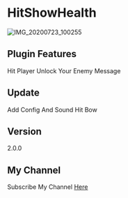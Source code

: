 # HitShowHealth

![IMG_20200723_100255](https://user-images.githubusercontent.com/68668776/88249244-12440b80-ccce-11ea-92a0-230ddbd6c232.jpg)

## Plugin Features

Hit Player Unlock Your Enemy Message

## Update

Add Config And Sound Hit Bow

## Version

2.0.0

## My Channel

Subscribe My Channel [Here](https://www.youtube.com/channel/UC4CunLx70br1vrCPDb8LUSQ) 
